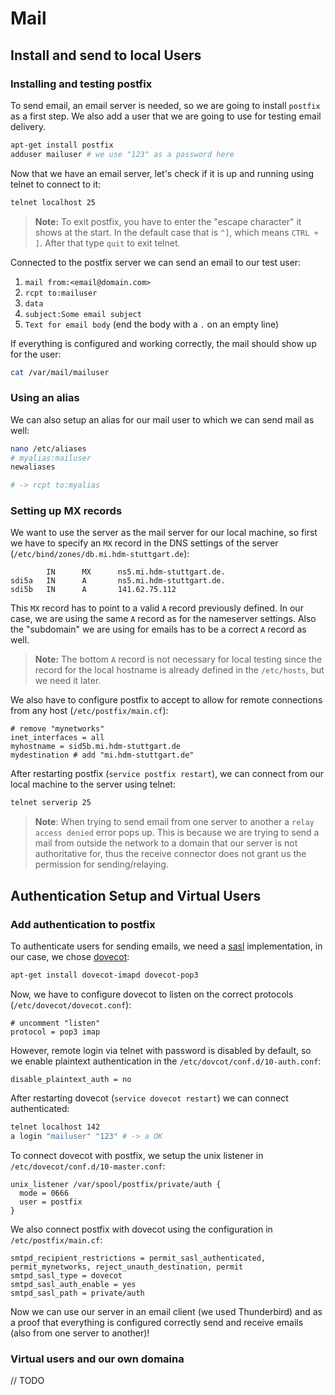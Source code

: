 # Mail

## Install and send to local Users

### Installing and testing postfix

To send email, an email server is needed, so we are going to install `postfix` as a first step. We also add a user that we are going to use for testing email delivery.

```bash
apt-get install postfix
adduser mailuser # we use "123" as a password here
```

Now that we have an email server, let's check if it is up and running using telnet to connect to it:

```bash
telnet localhost 25
```

> **Note:** To exit postfix, you have to enter the "escape character" it shows at the start. In the default case that is `^]`, which means `CTRL + ]`. After that type `quit` to exit telnet.

Connected to the postfix server we can send an email to our test user:

1. `mail from:<email@domain.com>`
2. `rcpt to:mailuser`
3. `data`
4. `subject:Some email subject`
5. `Text for email body` (end the body with a `.` on an empty line)

If everything is configured and working correctly, the mail should show up for the user:

```bash
cat /var/mail/mailuser
```

### Using an alias

We can also setup an alias for our mail user to which we can send mail as well:

```bash
nano /etc/aliases
# myalias:mailuser
newaliases

# -> rcpt to:myalias
```

### Setting up MX records

We want to use the server as the mail server for our local machine, so first we have to specify an `MX` record in the DNS settings of the server (`/etc/bind/zones/db.mi.hdm-stuttgart.de`):

```
        IN      MX      ns5.mi.hdm-stuttgart.de.
sdi5a   IN      A       ns5.mi.hdm-stuttgart.de.
sdi5b   IN      A       141.62.75.112
```

This `MX` record has to point to a valid `A` record previously defined. In our case, we are using the same `A` record as for the nameserver settings. Also the "subdomain" we are using for emails has to be a correct `A` record as well.

> **Note:** The bottom `A` record is not necessary for local testing since the record for the local hostname is already defined in the `/etc/hosts`, but we need it later.

We also have to configure postfix to accept to allow for remote connections from any host (`/etc/postfix/main.cf`):

```aconf
# remove "mynetworks"
inet_interfaces = all
myhostname = sid5b.mi.hdm-stuttgart.de
mydestination # add "mi.hdm-stuttgart.de"
```

After restarting postfix (`service postfix restart`), we can connect from our local machine to the server using telnet:

```bash
telnet serverip 25
```

> **Note**: When trying to send email from one server to another a `relay access denied` error pops up. This is because we are trying to send a mail from outside the network to a domain that our server is not authoritative for, thus the receive connector does not grant us the permission for sending/relaying.

## Authentication Setup and Virtual Users

### Add authentication to postfix

To authenticate users for sending emails, we need a [sasl](https://en.wikipedia.org/wiki/Simple_Authentication_and_Security_Layer) implementation, in our case, we chose [dovecot](http://www.dovecot.org/):

```bash
apt-get install dovecot-imapd dovecot-pop3
```

Now, we have to configure dovecot to listen on the correct protocols (`/etc/dovecot/dovecot.conf`):

```aconf
# uncomment "listen"
protocol = pop3 imap
```

However, remote login via telnet with password is disabled by default, so we enable plaintext authentication in the `/etc/dovcot/conf.d/10-auth.conf`:

```aconf
disable_plaintext_auth = no
```

After restarting dovecot (`service dovecot restart`) we can connect authenticated:

```bash
telnet localhost 142
a login "mailuser" "123" # -> a OK
```

To connect dovecot with postfix, we setup the unix listener in `/etc/dovecot/conf.d/10-master.conf`:

```aconf
unix_listener /var/spool/postfix/private/auth {
  mode = 0666
  user = postfix
}
```

We also connect postfix with dovecot using the configuration in `/etc/postfix/main.cf`:

```
smtpd_recipient_restrictions = permit_sasl_authenticated, permit_mynetworks, reject_unauth_destination, permit
smtpd_sasl_type = dovecot
smtpd_sasl_auth_enable = yes
smtpd_sasl_path = private/auth
```

Now we can use our server in an email client (we used Thunderbird) and as a proof that everything is configured correctly send and receive emails (also from one server to another)!

### Virtual users and our own domaina

// TODO